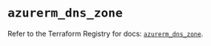 # `azurerm_dns_zone`

Refer to the Terraform Registry for docs: [`azurerm_dns_zone`](https://registry.terraform.io/providers/hashicorp/azurerm/3.88.0/docs/resources/dns_zone).
